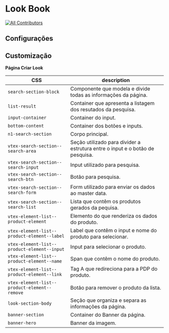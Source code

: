 # Look Book

<!-- DOCS-IGNORE:start -->
<!-- ALL-CONTRIBUTORS-BADGE:START - Do not remove or modify this section -->
[![All Contributors](https://img.shields.io/badge/all_contributors-0-orange.svg?style=flat-square)](#contributors-)
<!-- ALL-CONTRIBUTORS-BADGE:END -->
<!-- DOCS-IGNORE:end -->

## Configurações 


## Customização

**Página Criar Look**

| CSS  |  description |
| ----------- |  ----------- | 
| `search-section-block` | Componente que modela e divide todas as informações da página. |
| `list-result` | Container que apresenta a listagem dos resutados da pesquisa. |
| `input-container` | Container do input. |
| `bottom-content` | Container dos botões e inputs. |
| `n1-search-section` | Corpo principal. |
| `vtex-search-section--search-area` | Seção utilizado para divider a estrutura entre o input e o botão de pesquisa. |
| `vtex-search-section--search-input` | Input utilizado para pesquisa. |
| `vtex-search-section--search-btn` | Botão para pesquisa. |
| `vtex-search-section--search-form` | Form utilizado para enviar os dados ao master data. |
| `vtex-search-section--search-list` | Lista que contêm os produtos gerados da pequisa. |
| `vtex-element-list--product-element` | Elemento do que renderiza os dados do produto. |
| `vtex-element-list--product-element--label` | Label que contêm o input e nome do produto para selecionar. |
| `vtex-element-list--product-element--input` | Input para selecionar o produto. |
| `vtex-element-list--product-element--name` | Span que contêm o nome do produto. |
| `vtex-element-list--product-element--link` | Tag A que redireciona para a PDP do produto. |
| `vtex-element-list--product-element--remove` | Botão para remover o produto da lista. |
| `look-section-body` | Seção que organiza e separa as informações da página. |
| `banner-section` | Container do Banner da página. |
| `banner-hero` | Banner da imagem. |